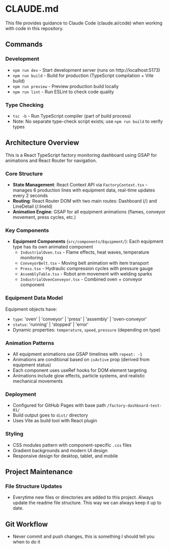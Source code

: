 # CLAUDE.md

This file provides guidance to Claude Code (claude.ai/code) when working with code in this repository.

## Commands

### Development
- `npm run dev` - Start development server (runs on http://localhost:5173)
- `npm run build` - Build for production (TypeScript compilation + Vite build)
- `npm run preview` - Preview production build locally
- `npm run lint` - Run ESLint to check code quality

### Type Checking
- `tsc -b` - Run TypeScript compiler (part of build process)
- Note: No separate type-check script exists; use `npm run build` to verify types

## Architecture Overview

This is a React TypeScript factory monitoring dashboard using GSAP for animations and React Router for navigation.

### Core Structure
- **State Management**: React Context API via `FactoryContext.tsx` - manages 6 production lines with equipment data, real-time updates every 2 seconds
- **Routing**: React Router DOM with two main routes: Dashboard (/) and LineDetail (/:lineId)
- **Animation Engine**: GSAP for all equipment animations (flames, conveyor movement, press cycles, etc.)

### Key Components
- **Equipment Components** (`src/components/Equipment/`): Each equipment type has its own animated component
  - `IndustrialOven.tsx` - Flame effects, heat waves, temperature monitoring
  - `ConveyorBelt.tsx` - Moving belt animation with item transport
  - `Press.tsx` - Hydraulic compression cycles with pressure gauge
  - `AssemblyTable.tsx` - Robot arm movement with welding sparks
  - `IndustrialOvenConveyor.tsx` - Combined oven + conveyor component

### Equipment Data Model
Equipment objects have:
- `type`: 'oven' | 'conveyor' | 'press' | 'assembly' | 'oven-conveyor'
- `status`: 'running' | 'stopped' | 'error'
- Dynamic properties: `temperature`, `speed`, `pressure` (depending on type)

### Animation Patterns
- All equipment animations use GSAP timelines with `repeat: -1`
- Animations are conditional based on `isActive` prop (derived from equipment status)
- Each component uses useRef hooks for DOM element targeting
- Animations include glow effects, particle systems, and realistic mechanical movements

### Deployment
- Configured for GitHub Pages with base path `/factory-dashboard-test-01/`
- Build output goes to `dist/` directory
- Uses Vite as build tool with React plugin

### Styling
- CSS modules pattern with component-specific `.css` files
- Gradient backgrounds and modern UI design
- Responsive design for desktop, tablet, and mobile

## Project Maintenance

### File Structure Updates
- Everytime new files or directories are added to this project. Always update the readme file structure. This way we can always keep it up to date.

## Git Workflow
- Never commit and push changes, this is something I should tell you when to do it